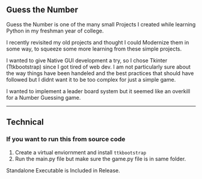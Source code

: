## Guess the Number

Guess the Number is one of the many small Projects I created while learning Python in my freshman year of college.

I recently revisited my old projects and thought I could Modernize them in some way, to squeeze some more learning from these simple projects.

I wanted to give Native GUI development a try, so I chose Tkinter (Ttkbootstrap) since I got tired of web dev. I am not particularly sure about the way things have been handeled and the best practices that should have followed but I didnt want it to be too complex for just a simple game.

I wanted to implement a leader board system but it seemed like an overkill for a Number Guessing game.


-----------------------------------------------------------------------------------------------------
## Technical
### If you want to run this from source code
1. Create a virtual enviornment and install `ttkbootstrap`
2. Run the main.py file but make sure the game.py file is in same folder.

Standalone Executable is Included in Release.
